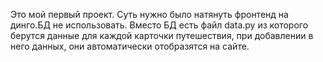 Это мой первый проект.
Суть нужно было натянуть фронтенд на динго.БД не использовать. Вместо БД есть файл data.py из которого берутся данные для каждой карточки путешествия, при добавлении в него данных, они автоматически отобразятся на сайте.